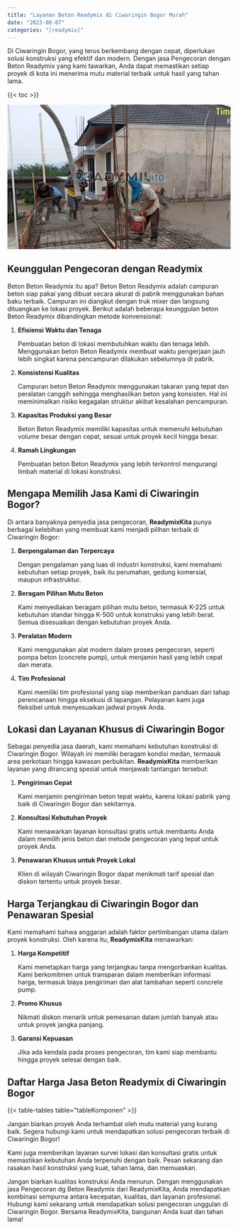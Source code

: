 ```yaml
---
title: "Layanan Beton Readymix di Ciwaringin Bogor Murah"
date: "2023-08-07"
categories: "[readymix]"
---
```


Di Ciwaringin Bogor, yang terus berkembang dengan cepat, diperlukan solusi konstruksi yang efektif dan modern. Dengan jasa Pengecoran dengan Beton Readymix yang kami tawarkan, Anda dapat memastikan setiap proyek di kota ini menerima mutu material terbaik untuk hasil yang tahan lama.

{{< toc >}}

![Layanan Beton Readymix di Ciwaringin Bogor Murah](/images/readymix/cor-readymix-23.jpg)

## Keunggulan Pengecoran dengan Readymix

Beton Beton Readymix itu apa? Beton Beton Readymix adalah campuran beton siap pakai yang dibuat secara akurat di pabrik menggunakan bahan baku terbaik. Campuran ini diangkut dengan truk mixer dan langsung dituangkan ke lokasi proyek. Berikut adalah beberapa keunggulan beton Beton Readymix dibandingkan metode konvensional:

1. **Efisiensi Waktu dan Tenaga**

   Pembuatan beton di lokasi membutuhkan waktu dan tenaga lebih. Menggunakan beton Beton Readymix membuat waktu pengerjaan jauh lebih singkat karena pencampuran dilakukan sebelumnya di pabrik.

2. **Konsistensi Kualitas**

   Campuran beton Beton Readymix menggunakan takaran yang tepat dan peralatan canggih sehingga menghasilkan beton yang konsisten. Hal ini meminimalkan risiko kegagalan struktur akibat kesalahan pencampuran.

3. **Kapasitas Produksi yang Besar**

   Beton Beton Readymix memiliki kapasitas untuk memenuhi kebutuhan volume besar dengan cepat, sesuai untuk proyek kecil hingga besar.

4. **Ramah Lingkungan**

   Pembuatan beton Beton Readymix yang lebih terkontrol mengurangi limbah material di lokasi konstruksi.

## Mengapa Memilih Jasa Kami di Ciwaringin Bogor?

Di antara banyaknya penyedia jasa pengecoran, **ReadymixKita** punya berbagai kelebihan yang membuat kami menjadi pilihan terbaik di Ciwaringin Bogor:

1. **Berpengalaman dan Terpercaya**

   Dengan pengalaman yang luas di industri konstruksi, kami memahami kebutuhan setiap proyek, baik itu perumahan, gedung komersial, maupun infrastruktur.

2. **Beragam Pilihan Mutu Beton**

   Kami menyediakan beragam pilihan mutu beton, termasuk K-225 untuk kebutuhan standar hingga K-500 untuk konstruksi yang lebih berat. Semua disesuaikan dengan kebutuhan proyek Anda.

3. **Peralatan Modern**

   Kami menggunakan alat modern dalam proses pengecoran, seperti pompa beton (concrete pump), untuk menjamin hasil yang lebih cepat dan merata.

4. **Tim Profesional**

   Kami memiliki tim profesional yang siap memberikan panduan dari tahap perencanaan hingga eksekusi di lapangan. Pelayanan kami juga fleksibel untuk menyesuaikan jadwal proyek Anda.

## Lokasi dan Layanan Khusus di Ciwaringin Bogor

Sebagai penyedia jasa daerah, kami memahami kebutuhan konstruksi di Ciwaringin Bogor. Wilayah ini memiliki beragam kondisi medan, termasuk area perkotaan hingga kawasan perbukitan. **ReadymixKita** memberikan layanan yang dirancang spesial untuk menjawab tantangan tersebut:

1. **Pengiriman Cepat**

   Kami menjamin pengiriman beton tepat waktu, karena lokasi pabrik yang baik di Ciwaringin Bogor dan sekitarnya.

2. **Konsultasi Kebutuhan Proyek**

   Kami menawarkan layanan konsultasi gratis untuk membantu Anda dalam memilih jenis beton dan metode pengecoran yang tepat untuk proyek Anda.

3. **Penawaran Khusus untuk Proyek Lokal**

   Klien di wilayah Ciwaringin Bogor dapat menikmati tarif spesial dan diskon tertentu untuk proyek besar.

## Harga Terjangkau di Ciwaringin Bogor dan Penawaran Spesial

Kami memahami bahwa anggaran adalah faktor pertimbangan utama dalam proyek konstruksi. Oleh karena itu, **ReadymixKita** menawarkan:

1. **Harga Kompetitif**

   Kami menetapkan harga yang terjangkau tanpa mengorbankan kualitas. Kami berkomitmen untuk transparan dalam memberikan informasi harga, termasuk biaya pengiriman dan alat tambahan seperti concrete pump.

2. **Promo Khusus**

   Nikmati diskon menarik untuk pemesanan dalam jumlah banyak atau untuk proyek jangka panjang.

3. **Garansi Kepuasan**

   Jika ada kendala pada proses pengecoran, tim kami siap membantu hingga proyek selesai dengan baik.

## Daftar Harga Jasa Beton Readymix di Ciwaringin Bogor

{{< table-tables table="tableKomponen" >}}

Jangan biarkan proyek Anda terhambat oleh mutu material yang kurang baik. Segera hubungi kami untuk mendapatkan solusi pengecoran terbaik di Ciwaringin Bogor!

Kami juga memberikan layanan survei lokasi dan konsultasi gratis untuk memastikan kebutuhan Anda terpenuhi dengan baik. Pesan sekarang dan rasakan hasil konstruksi yang kuat, tahan lama, dan memuaskan.

Jangan biarkan kualitas konstruksi Anda menurun. Dengan menggunakan jasa Pengecoran dg Beton Readymix dari ReadymixKita, Anda mendapatkan kombinasi sempurna antara kecepatan, kualitas, dan layanan profesional. Hubungi kami sekarang untuk mendapatkan solusi pengecoran unggulan di Ciwaringin Bogor. Bersama ReadymixKita, bangunan Anda kuat dan tahan lama!